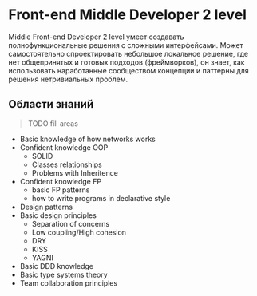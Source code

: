 # Front-end Middle Developer 2 level
Middle Front-end Developer 2 level умеет создавать полнофункциональные решения с сложными интерфейсами. Может самостоятельно спроектировать небольшое локальное решение, где нет общепринятых и готовых подходов (фреймворков), он знает, как использовать наработанные сообществом концепции и паттерны для решения нетривиальных проблем.

## Области знаний
> TODO fill areas
- Basic knowledge of how networks works
- Confident knowledge OOP
    - SOLID
    - Classes relationships
    - Problems with Inheritence
- Confident knowledge FP
    - basic FP patterns
    - how to write programs in declarative style
- Design patterns
- Basic design principles
    - Separation of concerns
    - Low coupling/High cohesion
    - DRY
    - KISS
    - YAGNI
- Basic DDD knowledge
- Basic type systems theory
- Team collaboration principles

